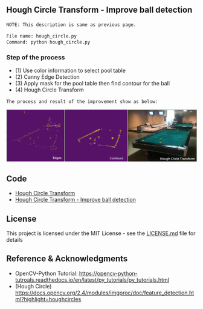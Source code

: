 ## Hough Circle Transform - Improve ball detection
```
NOTE: This description is same as previous page.
```
```
File name: hough_circle.py
Command: python hough_circle.py
```
### Step of the process
* (1) Use color information to select pool table
* (2) Canny Edge Detection
* (3) Apply mask for the pool table then find contour for the ball
* (4) Hough Circle Transform

```
The process and result of the improvement show as below:
```
![](../README_IMG/improve_process.png)

## Code
- [Hough Circle Transform](https://github.com/Hank-Tsou/Computer-Vision-OpenCV-Python/tree/master/tutorials/Image_Processing/12_Hough_Circle_Transform)
- [Hough Circle Transform - Improve ball detection](https://github.com/Hank-Tsou/Computer-Vision-OpenCV-Python/tree/master/tutorials/Image_Processing/12_Hough_Circle_Transform/Improve_ball_detection)


## License

This project is licensed under the MIT License - see the [LICENSE.md](LICENSE.md) file for details

## Reference & Acknowledgments

* OpenCV-Python Tutorial: https://opencv-python-tutroals.readthedocs.io/en/latest/py_tutorials/py_tutorials.html
* (Hough Circle) https://docs.opencv.org/2.4/modules/imgproc/doc/feature_detection.html?highlight=houghcircles
